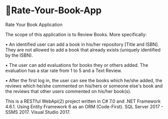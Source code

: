 # :book:Rate-Your-Book-App
Rate Your Book Application

The scope of this application is to Review Books.
More specifically:

• An identified user can add a book in his/her repository [Title and ISBN].
  They are not allowed to add a book that already exists (uniquely identified by the ISBN).
  
• The user can add evaluations for books they or others added.
  The evaluation has a star rate from 1 to 5 and a Text Review.
  
• After the first log in, the user can see the books which he/she added,
  the reviews which he/she commented on his/hers or someone else's book and
  the reviews that other users commented on his/her book(s).
  
This is a RESTful WebApi(2) project written in C# 7.0 and .NET Framework 4.6.1.
Using Entity Framework 6 as an ORM (Code-First).
SQL Server 2017 - SSMS 2017.
Visual Studio 2017.
